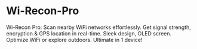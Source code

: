 # Wi-Recon-Pro
Wi-Recon Pro: Scan nearby WiFi networks effortlessly. Get signal strength, encryption &amp; GPS location in real-time. Sleek design, OLED screen. Optimize WiFi or explore outdoors. Ultimate in 1 device!
